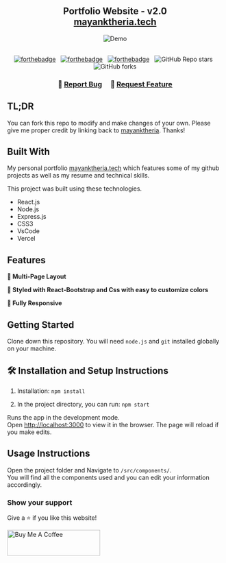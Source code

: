 <h2 align="center">
  Portfolio Website - v2.0<br/>
  <a href="https://mayanktheria.vercel.app/" target="_blank">mayanktheria.tech</a>
</h2>
<div align="center">
  <img alt="Demo" src="./Images/readme-img1.png" />
</div>

<br/>

<center>

[![forthebadge](https://forthebadge.com/images/badges/built-with-love.svg)](https://forthebadge.com) &nbsp;
[![forthebadge](https://forthebadge.com/images/badges/made-with-javascript.svg)](https://forthebadge.com) &nbsp;
[![forthebadge](https://forthebadge.com/images/badges/open-source.svg)](https://forthebadge.com) &nbsp;
![GitHub Repo stars](https://img.shields.io/github/stars/mayanktheria/Portfolio?color=red&logo=github&style=for-the-badge) &nbsp;
![GitHub forks](https://img.shields.io/github/forks/mayanktheria/Portfolio?color=red&logo=github&style=for-the-badge)

</center>

<h3 align="center">
    🔹
    <a href="https://github.com/mayanktheria/Portfolio/issues">Report Bug</a> &nbsp; &nbsp;
    🔹
    <a href="https://github.com/mayanktheria/Portfolio/issues">Request Feature</a>
</h3>

## TL;DR

You can fork this repo to modify and make changes of your own. Please give me proper credit by linking back to [mayanktheria](https://github.com/mayanktheria/Portfolio). Thanks!

## Built With

My personal portfolio <a href="https://mayanktheria.vercel.app/" target="_blank">mayanktheria.tech</a> which features some of my github projects as well as my resume and technical skills.<br/>

This project was built using these technologies.

- React.js
- Node.js
- Express.js
- CSS3
- VsCode
- Vercel

## Features

**📖 Multi-Page Layout**

**🎨 Styled with React-Bootstrap and Css with easy to customize colors**

**📱 Fully Responsive**

## Getting Started

Clone down this repository. You will need `node.js` and `git` installed globally on your machine.

## 🛠 Installation and Setup Instructions

1. Installation: `npm install`

2. In the project directory, you can run: `npm start`

Runs the app in the development mode.\
Open [http://localhost:3000](http://localhost:3000) to view it in the browser.
The page will reload if you make edits.

## Usage Instructions

Open the project folder and Navigate to `/src/components/`. <br/>
You will find all the components used and you can edit your information accordingly.

### Show your support

Give a ⭐ if you like this website!

<a href="https://www.buymeacoffee.com/mayanktheria" target="_blank"><img src="https://cdn.buymeacoffee.com/buttons/v2/default-violet.png" alt="Buy Me A Coffee" height= "60px" width= "217px" ></a>

